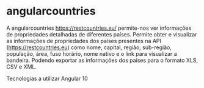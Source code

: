 # angularcountries

A angularcountries https://restcountries.eu/ permite-nos ver informações de propriedades detalhadas de diferentes países.
Permite obter e visualizar as informações de propriedades dos países presentes na API (https://restcountries.eu) 
como nome, capital, região, sub-região, população, área, fuso horário, nome nativo e o link para visualizar a bandeira.
Podendo exportar as informações dos países para o formato XLS, CSV e XML.

Tecnologias a utilizar
Angular 10
